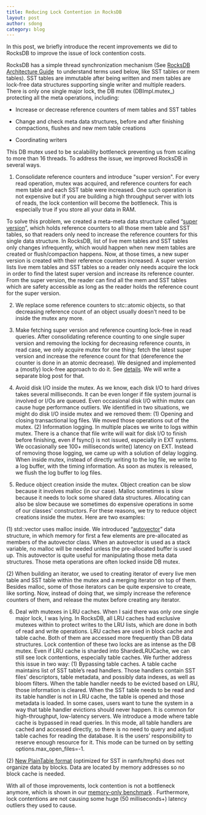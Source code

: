 ```yaml
---
title: Reducing Lock Contention in RocksDB
layout: post
author: sdong
category: blog
---
```


In this post, we briefly introduce the recent improvements we did to RocksDB to improve the issue of lock contention costs.

RocksDB has a simple thread synchronization mechanism (See [RocksDB Architecture Guide](https://github.com/facebook/rocksdb/wiki/Rocksdb-Architecture-Guide)  to understand terms used below, like SST tables or mem tables). SST tables are immutable after being written and mem tables are lock-free data structures supporting single writer and multiple readers. There is only one single major lock, the DB mutex (DBImpl.mutex_) protecting all the meta operations, including:




  * Increase or decrease reference counters of mem tables and SST tables


  * Change and check meta data structures, before and after finishing compactions, flushes and new mem table creations


  * Coordinating writers


This DB mutex used to be scalability bottleneck preventing us from scaling to more than 16 threads. To address the issue, we improved RocksDB in several ways.

1. Consolidate reference counters and introduce "super version". For every read operation, mutex was acquired, and reference counters for each mem table and each SST table were increased. One such operation is not expensive but if you are building a high throughput server with lots of reads, the lock contention will become the bottleneck. This is especially true if you store all your data in RAM.

To solve this problem, we created a meta-meta data structure called “[super version](https://reviews.facebook.net/rROCKSDB1fdb3f7dc60e96394e3e5b69a46ede5d67fb976c)”, which holds reference counters to all those mem table and SST tables, so that readers only need to increase the reference counters for this single data structure. In RocksDB, list of live mem tables and SST tables only changes infrequently, which would happen when new mem tables are created or flush/compaction happens. Now, at those times, a new super version is created with their reference counters increased. A super version lists live mem tables and SST tables so a reader only needs acquire the lock in order to find the latest super version and increase its reference counter. From the super version, the reader can find all the mem and SST tables which are safety accessible as long as the reader holds the reference count for the super version.

2. We replace some reference counters to stc::atomic objects, so that decreasing reference count of an object usually doesn’t need to be inside the mutex any more.

3. Make fetching super version and reference counting lock-free in read queries. After consolidating reference counting to one single super version and removing the locking for decreasing reference counts, in read case, we only acquire mutex for one thing: fetch the latest super version and increase the reference count for that (dereference the counter is done in an atomic decrease). We designed and implemented a (mostly) lock-free approach to do it. See [details](https://github.com/facebook/rocksdb/raw/gh-pages/talks/2014-03-27-RocksDB-Meetup-Lei-Lockless-Get.pdf). We will write a separate blog post for that.

4. Avoid disk I/O inside the mutex. As we know, each disk I/O to hard drives takes several milliseconds. It can be even longer if file system journal is involved or I/Os are queued. Even occasional disk I/O within mutex can cause huge performance outliers.
We identified in two situations, we might do disk I/O inside mutex and we removed them:
(1) Opening and closing transactional log files. We moved those operations out of the mutex.
(2) Information logging. In multiple places we write to logs within mutex. There is a chance that file write will wait for disk I/O to finish before finishing, even if fsync() is not issued, especially in EXT systems. We occasionally see 100+ milliseconds write() latency on EXT. Instead of removing those logging, we came up with a solution of delay logging. When inside mutex, instead of directly writing to the log file, we write to a log buffer, with the timing information. As soon as mutex is released, we flush the log buffer to log files.

5. Reduce object creation inside the mutex.
Object creation can be slow because it involves malloc (in our case). Malloc sometimes is slow because it needs to lock some shared data structures. Allocating can also be slow because we sometimes do expensive operations in some of our classes' constructors. For these reasons, we try to reduce object creations inside the mutex. Here are two examples:

(1) std::vector uses malloc inside. We introduced “[autovector](https://reviews.facebook.net/rROCKSDBc01676e46d3be08c3c140361ef1f5884f47d3b3c)” data structure, in which memory for first a few elements are pre-allocated as members of the autovector class. When an autovector is used as a stack variable, no malloc will be needed unless the pre-allocated buffer is used up. This autovector is quite useful for manipulating those meta data structures. Those meta operations are often locked inside DB mutex.

(2) When building an iterator, we used to creating iterator of every live men table and SST table within the mutex and a merging iterator on top of them. Besides malloc, some of those iterators can be quite expensive to create, like sorting. Now, instead of doing that, we simply increase the reference counters of them, and release the mutex before creating any iterator.

6. Deal with mutexes in LRU caches.
When I said there was only one single major lock, I was lying. In RocksDB, all LRU caches had exclusive mutexes within to protect writes to the LRU lists, which are done in both of read and write operations. LRU caches are used in block cache and table cache. Both of them are accessed more frequently than DB data structures. Lock contention of these two locks are as intense as the DB mutex. Even if LRU cache is sharded into ShardedLRUCache, we can still see lock contentions, especially table caches. We further address this issue in two way:
(1) Bypassing table caches. A table cache maintains list of SST table’s read handlers. Those handlers contain SST files’ descriptors, table metadata, and possibly data indexes, as well as bloom filters. When the table handler needs to be evicted based on LRU, those information is cleared. When the SST table needs to be read and its table handler is not in LRU cache, the table is opened and those metadata is loaded. In some cases, users want to tune the system in a way that table handler evictions should never happen. It is common for high-throughput, low-latency servers. We introduce a mode where table cache is bypassed in read queries. In this mode, all table handlers are cached and accessed directly, so there is no need to query and adjust table caches for reading the database. It is the users’ responsibility to reserve enough resource for it. This mode can be turned on by setting options.max_open_files=-1.

(2) [New PlainTable format](//github.com/facebook/rocksdb/wiki/PlainTable-Format) (optimized for SST in ramfs/tmpfs) does not organize data by blocks. Data are located by memory addresses so no block cache is needed.

With all of those improvements, lock contention is not a bottleneck anymore, which is shown in our [memory-only benchmark](https://github.com/facebook/rocksdb/wiki/RocksDB-In-Memory-Workload-Performance-Benchmarks) . Furthermore, lock contentions are not causing some huge (50 milliseconds+) latency outliers they used to cause.
